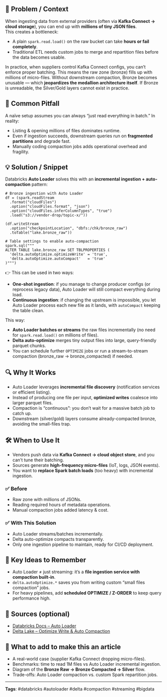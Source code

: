 

## 🎯 Problem / Context  
When ingesting data from external providers (often via **Kafka Connect → cloud storage**), you can end up with **millions of tiny JSON files**.  
This creates a bottleneck:  
- A plain `spark.read.load()` on the raw bucket can take **hours or fail completely**.  
- Traditional ETL needs custom jobs to merge and repartition files before the data becomes usable.  

In practice, when suppliers control Kafka Connect configs, you can’t enforce proper batching. This means the raw zone (bronze) fills up with millions of micro-files. Without downstream compaction, Bronze becomes unusable — which **jeopardizes the medallion architecture itself**. If Bronze is unreadable, the Silver/Gold layers cannot exist in practice.  

## 🐛 Common Pitfall  
A naïve setup assumes you can always “just read everything in batch.” In reality:  
- Listing & opening millions of files dominates runtime.  
- Even if ingestion succeeds, downstream queries run on **fragmented partitions** and degrade fast.  
- Manually coding compaction jobs adds operational overhead and fragility.  

## 💡 Solution / Snippet  
Databricks **Auto Loader** solves this with an **incremental ingestion + auto-compaction** pattern:  

```
# Bronze ingestion with Auto Loader
df = (spark.readStream
  .format("cloudFiles")
  .option("cloudFiles.format", "json")
  .option("cloudFiles.inferColumnTypes", "true")
  .load("s3://vendor-drop/topic-x/"))

(df.writeStream
  .option("checkpointLocation", "dbfs:/chk/bronze_raw")
  .toTable("lake.bronze_raw"))

# Table settings to enable auto-compaction
spark.sql("""
ALTER TABLE lake.bronze_raw SET TBLPROPERTIES (
  'delta.autoOptimize.optimizeWrite' = 'true',
  'delta.autoOptimize.autoCompact'   = 'true'
)""")
```

👉 This can be used in two ways:  
- **One-shot ingestion**: if you manage to change producer configs (or reprocess legacy data), Auto Loader will still compact everything during load.  
- **Continuous ingestion**: if changing the upstream is impossible, you let Auto Loader process each new file as it lands, with `autoCompact` keeping the table clean.  

This way:  
- **Auto Loader batches or streams** the raw files incrementally (no need for `spark.read.load()` on millions of files).  
- **Delta auto-optimize** merges tiny output files into large, query-friendly parquet chunks.  
- You can schedule further `OPTIMIZE` jobs or run a stream-to-stream compaction (bronze_raw → bronze_compacted) if needed.  

## 🔍 Why It Works  
- Auto Loader leverages **incremental file discovery** (notification services or efficient listing).  
- Instead of producing one file per input, **optimized writes** coalesce into larger parquet files.  
- Compaction is “continuous”: you don’t wait for a massive batch job to catch up.  
- Downstream (silver/gold) layers consume already-compacted bronze, avoiding the small-files trap.  

## 🛠️ When to Use It  
- Vendors push data via **Kafka Connect → cloud object store**, and you can’t tune their batching.  
- Sources generate **high-frequency micro-files** (IoT, logs, JSON events).  
- You want to **replace Spark batch loads** (too heavy) with incremental ingestion.  

### ✅ Before  
- Raw zone with millions of JSONs.  
- Reading required hours of metadata operations.  
- Manual compaction jobs added latency & cost.  

### ✅ With This Solution  
- Auto Loader streams/batches incrementally.  
- Delta auto-optimize compacts transparently.  
- Only one ingestion pipeline to maintain, ready for CI/CD deployment.  

## 🧠 Key Ideas to Remember  
- Auto Loader ≠ just streaming: it’s a **file ingestion service with compaction built-in**.  
- `delta.autoOptimize.*` saves you from writing custom “small files compaction” jobs.  
- For heavy pipelines, add **scheduled OPTIMIZE / Z-ORDER** to keep query performance high.  

## 📝 Sources (optional)  
- [Databricks Docs – Auto Loader](https://docs.databricks.com/en/ingestion/auto-loader/index.html)  
- [Delta Lake – Optimize Write & Auto Compaction](https://docs.databricks.com/en/delta/optimizations/file-mgmt.html)  

## 📝 What to add to make this an article  
- A real-world case (supplier Kafka Connect dropping micro-files).  
- Benchmarks: time to read 1M files vs Auto Loader incremental ingestion.  
- Diagram of the **Bronze Raw → Bronze Compacted → Silver** flow.  
- Trade-offs: Auto Loader compaction vs. custom Spark repartition jobs.  

---  

**Tags**: #databricks #autoloader #delta #compaction #streaming #bigdata  
